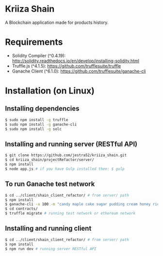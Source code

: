 # Kriiza Shain
A Blockchain application made for products history.

# Requirements
- Solidity Compiler (^0.4.19): http://solidity.readthedocs.io/en/develop/installing-solidity.html
- Truffle.js (^4.1.5): https://github.com/trufflesuite/truffle
- Ganache Client (^6.1.0): https://github.com/trufflesuite/ganache-cli

# Installation (on Linux)
## Installing dependencies
```bash
$ sudo npm install -g truffle
$ sudo npm install -g ganache-cli
$ sudo npm install -g solc
```

## Installing and running server (RESTful API)
```bash
$ git clone https://github.com/jestra52/kriiza_shain.git
$ cd kriiza_shain/projectRefactor/server/
$ npm install
$ node app.js # if you have Gulp installed then: $ gulp
```

## To run Ganache test network
```bash
$ cd ../client/shain_client_refactor/ # from server/ path
$ npm install
$ ganache-cli -a 100 -m "candy maple cake sugar pudding cream honey rich smooth crumble sweet treat" --port 7545 # for test network
$ cd contracts/
$ truffle migrate # running test network or ethereum network
```

## Installing and running client
```bash
$ cd ../client/shain_client_refactor/ # from server/ path
$ npm install
$ npm run dev # running server RESTful API
```
